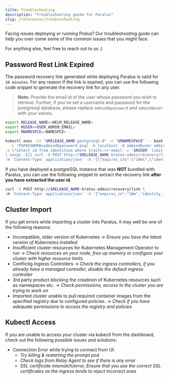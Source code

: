 ```yaml
---
title: Troubleshooting
description: "Troubleshooting guide for Paralus"
slug: /references/troubleshooting
---
```


Facing issues deploying or running Pralus? Our troubleshooting guide can help you over come some of the common issues that you might face.

For anything else, feel free to reach out to us :)

## Password Rest Link Expired

The password recovery link generated while deploying Paralus is valid for `10 minutes`. For any reason if the link is expired, you can use the following code snippet to generate the recovery link for any user.

> **Note:** Provide the email id of the user whose password you wish to retrieve. Further, if you've set a username and password for the postgresql database, please replace `admindbpassword` and `admindbuser` with your values.

```bash
export RELEASE_NAME=<HELM_RELEASE_NAME>
export RUSER=<USER_ADMIN_EMAIL>
export RNAMESPCE=<NAMESPCE>

kubectl exec -it "$RELEASE_NAME-postgresql-0" -n "$RNAMESPACE" -- bash \
  -c "PGPASSWORD=admindbpassword psql -h localhost -U admindbuser admindb \
-c \"select id from identities where traits->>'email' = '$RUSER' limit 1;\" -tA \
| xargs -I{} curl -X POST http://$RELEASE_NAME-kratos-admin/recovery/link \
-H 'Content-Type: application/json' -d '{\"expires_in\":\"10m\",\"identity_id\":\"{}\"}'"
```

If you have deployed a postgreSQL instance that was **NOT** bundled with Paralus, you can use the following snippet to extract the recovery link **after you have extracted the user id**.

```bash
curl -X POST http://$RELEASE_NAME-kratos-admin/recovery/link \
-H 'Content-Type: application/json' -d '{"expires_in":"10m","identity_id":"<ADMIN_USER_ID>"}'
```

## Cluster Import

If you get errors while importing a cluster into Paralus, it may well be one of the following reasons:

- Incompatible, older version of Kubernetes -> *Ensure you have the latest version of Kubernetes installed*
- Insufficient cluster resources for Kubernetes Management Operator to run -> *Check resources on your node, free up memory or configure your cluster with higher resource limits*
- Conflictig Ingress Controllers -> *Check the ingress controllers, if you already have a managed controller, disable the default ingress controller*
- 3rd party product blocking the creatinon of Kubernetes resources such as namespaces etc. -> *Check permissions, access to the cluster you are trying to work on*
- Imported cluster unable to pull required container images from the specified registry due to configured policies. -> *Check if you have adequate permissions to access the registry and policies*

## Kubectl Access

If you are unable to access your cluster via kubectl from the dashboard, check out the following possible issues and solutions:

- Connection Error while trying to connect from UI:
  - *Try killing & restarting the prompt pod*
  - *Check logs from Relay Agent to see if there is any error*
  - *SSL certificate mismatch/error, Ensure that you use the correct SSL certificates as the ingress tends to reject incorrect ones*
